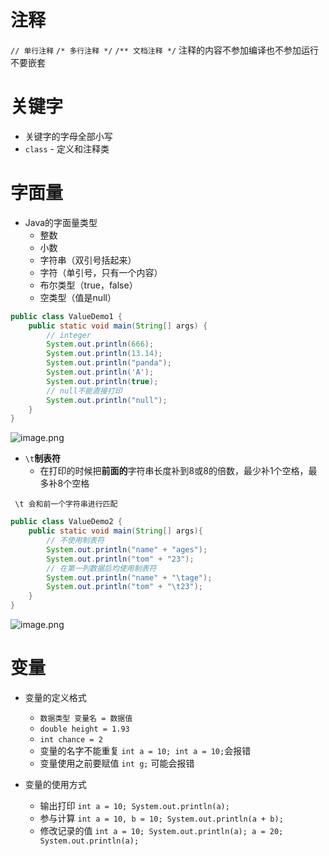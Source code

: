 # 注释
`// 单行注释`
`/* 多行注释 */`
`/** 文档注释 */`
注释的内容不参加编译也不参加运行
不要嵌套

# 关键字
* 关键字的字母全部小写
* `class` - 定义和注释类

# 字面量

* Java的字面量类型
	* 整数
	* 小数
	* 字符串（双引号括起来）
	* 字符（单引号，只有一个内容）
	* 布尔类型（true，false）
	* 空类型（值是null）
```java
public class ValueDemo1 {  
    public static void main(String[] args) {  
        // integer  
        System.out.println(666);  
        System.out.println(13.14);  
        System.out.println("panda");  
        System.out.println('A');  
        System.out.println(true);  
        // null不能直接打印  
        System.out.println("null");  
    }  
}
```
![image.png](https://pokemongle-images-1319763739.cos.ap-nanjing.myqcloud.com/sandox/img/202309231851611.png)

* `\t`**制表符**
	* 在打印的时候把**前面的**字符串长度补到8或8的倍数，最少补1个空格，最多补8个空格

` \t 会和前一个字符串进行匹配`

```java
public class ValueDemo2 {  
    public static void main(String[] args){  
        // 不使用制表符  
        System.out.println("name" + "ages");  
        System.out.println("tom" + "23");  
        // 在第一列数据后均使用制表符  
        System.out.println("name" + "\tage");  
        System.out.println("tom" + "\t23");  
    }  
}
```
![image.png](https://pokemongle-images-1319763739.cos.ap-nanjing.myqcloud.com/sandox/img/202309231849006.png)

# 变量

* 变量的定义格式
	* `数据类型 变量名 = 数据值`
	* `double height = 1.93`
	* `int chance = 2`
	* 变量的名字不能重复 
		`int a = 10; int a = 10;`会报错
	* 变量使用之前要赋值
		`int g;` 可能会报错
		
* 变量的使用方式
	* 输出打印
		`int a = 10; System.out.println(a);`
	* 参与计算
		`int a = 10, b = 10; System.out.println(a + b);`
	* 修改记录的值
		`int a = 10; System.out.println(a); a = 20; System.out.println(a);`
		